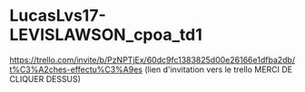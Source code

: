 # LucasLvs17-LEVISLAWSON_cpoa_td1

https://trello.com/invite/b/PzNPTjEx/60dc9fc1383825d00e26166e1dfba2db/t%C3%A2ches-effectu%C3%A9es (lien d'invitation vers le trello MERCI DE CLIQUER DESSUS)
